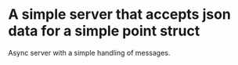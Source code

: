 # A simple server that accepts json data for a simple point struct

Async server with a simple handling of messages.